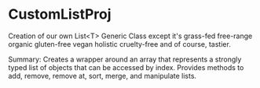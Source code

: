 # CustomListProj
Creation of our own List&lt;T> Generic Class except it's grass-fed free-range organic gluten-free vegan holistic cruelty-free and of course, tastier.


Summary: Creates a wrapper around an array that represents a strongly typed list of objects that can be accessed by index. 
Provides methods to add, remove, remove at, sort, merge, and manipulate lists.
